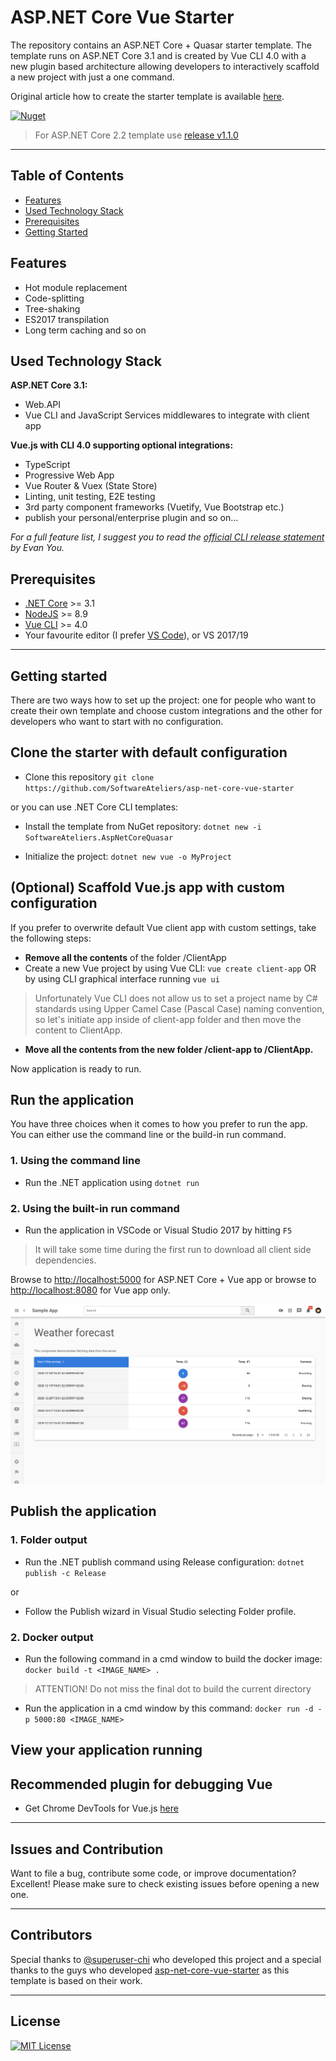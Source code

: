 ﻿# ASP.NET Core Vue Starter

The repository contains an ASP.&#8203;NET Core + Quasar starter template. The template runs on ASP.NET Core 3.1 and is created by Vue CLI 4.0 with a new plugin based architecture allowing developers to interactively scaffold a new project with just a one command.

Original article how to create the starter template is available [here](https://medium.com/software-ateliers/asp-net-core-vue-template-with-custom-configuration-using-cli-3-0-8288e18ae80b).

[![Nuget](https://img.shields.io/nuget/v/SoftwareAteliers.AspNetCoreQuasar.svg?style=flat&color=2196f3)](https://www.nuget.org/packages/SoftwareAteliers.AspNetCoreQuasar/)

> For ASP.NET Core 2.2 template use [release v1.1.0](https://github.com/SoftwareAteliers/asp-net-core-vue-starter/releases/tag/1.1.0)

---

## Table of Contents

- [Features](#features)
- [Used Technology Stack](#used-technology-stack)
- [Prerequisites](#prerequisites)
- [Getting Started](#getting-started)

## Features

- Hot module replacement
- Code-splitting
- Tree-shaking
- ES2017 transpilation
- Long term caching and so on

## Used Technology Stack

**ASP.NET Core 3.1:**

- Web.API
- Vue CLI and JavaScript Services middlewares to integrate with client app

**Vue.js with CLI 4.0 supporting optional integrations:**

- TypeScript
- Progressive Web App
- Vue Router & Vuex (State Store)
- Linting, unit testing, E2E testing
- 3rd party component frameworks (Vuetify, Vue Bootstrap etc.)
- publish your personal/enterprise plugin and so on...

_For a full feature list, I suggest you to read the [official CLI release statement](https://medium.com/the-vue-point/vue-cli-3-0-is-here-c42bebe28fbb) by Evan You._

## Prerequisites

- [.NET Core](https://www.microsoft.com/net/download/windows) >= 3.1
- [NodeJS](https://nodejs.org/) >= 8.9
- [Vue CLI](https://cli.vuejs.org/) >= 4.0
- Your favourite editor (I prefer [VS Code](https://code.visualstudio.com/)), or VS 2017/19

---

## Getting started

There are two ways how to set up the project: one for people who want to create their own template and choose custom integrations and the other for developers who want to start with no configuration.

## Clone the starter with default configuration

- Clone this repository `git clone https://github.com/SoftwareAteliers/asp-net-core-vue-starter`

or you can use .NET Core CLI templates:

- Install the template from NuGet repository: `dotnet new -i SoftwareAteliers.AspNetCoreQuasar`

- Initialize the project: `dotnet new vue -o MyProject`

## (Optional) Scaffold Vue.js app with custom configuration

If you prefer to overwrite default Vue client app with custom settings, take the following steps:

- **Remove all the contents** of the folder /ClientApp
- Create a new Vue project by using Vue CLI: `vue create client-app` OR by using CLI graphical interface running `vue ui`

> Unfortunately Vue CLI does not allow us to set a project name by C# standards using Upper Camel Case (Pascal Case) naming convention, so let's initiate app inside of client-app folder and then move the content to ClientApp.

- **Move all the contents from the new folder /client-app to /ClientApp.**

Now application is ready to run.

## Run the application

You have three choices when it comes to how you prefer to run the app. You can either use the command line or the build-in run command.

### 1. Using the command line

- Run the .NET application using `dotnet run`

### 2. Using the built-in run command

- Run the application in VSCode or Visual Studio 2017 by hitting `F5`

> It will take some time during the first run to download all client side dependencies.

Browse to [http://localhost:5000](http://localhost:5000) for ASP.&#8203;NET Core + Vue app or browse to [http://localhost:8080](http://localhost:8080) for Vue app only.

![Application screenshot](./screenshot.png)

## Publish the application

### 1. Folder output

- Run the .NET publish command using Release configuration: `dotnet publish -c Release`

or

- Follow the Publish wizard in Visual Studio selecting Folder profile.

### 2. Docker output

- Run the following command in a cmd window to build the docker image:
  `docker build -t <IMAGE_NAME> .`

> ATTENTION! Do not miss the final dot to build the current directory

- Run the application in a cmd window by this command:
  `docker run -d -p 5000:80 <IMAGE_NAME>`

## View your application running

## Recommended plugin for debugging Vue

- Get Chrome DevTools for Vue.js [here](https://chrome.google.com/webstore/detail/vuejs-devtools/nhdogjmejiglipccpnnnanhbledajbpd)

---

## Issues and Contribution

Want to file a bug, contribute some code, or improve documentation? Excellent! Please make sure to check existing issues before opening a new one.

---

## Contributors

Special thanks to [@superuser-chi](https://github.com/superuser-chi) who developed this project and a special thanks to the guys who developed [asp-net-core-vue-starter](https://github.com/SoftwareAteliers/asp-net-core-vue-starter) as this template is based on their work.

---

## License

[![MIT License](https://img.shields.io/badge/license-MIT-blue.svg?style=flat)](https://mit-license.org/)
